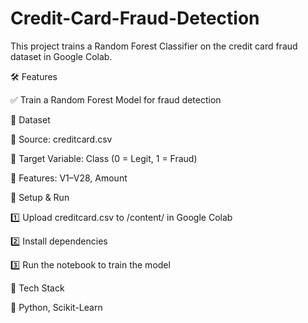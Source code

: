# Credit-Card-Fraud-Detection

This project trains a Random Forest Classifier on the credit card fraud dataset in Google Colab.

🛠 Features

✅ Train a Random Forest Model for fraud detection

📂 Dataset

🚀 Source: creditcard.csv

🚀 Target Variable: Class (0 = Legit, 1 = Fraud)

🚀 Features: V1–V28, Amount

🔧 Setup & Run

1️⃣ Upload creditcard.csv to /content/ in Google Colab

2️⃣ Install dependencies

3️⃣ Run the notebook to train the model 


📌 Tech Stack

🔹 Python, Scikit-Learn
